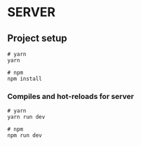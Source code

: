 # SERVER

## Project setup

```
# yarn
yarn

# npm
npm install
```

### Compiles and hot-reloads for server

```
# yarn
yarn run dev

# npm
npm run dev